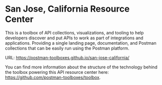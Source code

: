 # San Jose, California Resource Center
This is a toolbox of API collections, visualizations, and tooling to help developers discover and put APIs to work as part of integrations and applications. Providing a single landing page, documentation, and Postman collections that can be easily run using the Postman platform.

URL: https://postman-toolboxes.github.io/san-jose-california/

You can find more information about the structure of the technology behind the toolbox powering this API resource center here: https://github.com/postman-toolboxes/toolbox.
